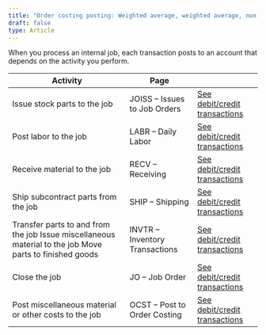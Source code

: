 ```yaml
---
title: "Order costing posting: Weighted average, weighted average, non-component or Internal job for stock"
draft: false
type: Article
---
```


When you process an internal job, each transaction posts to an account that depends on the activity you perform.

| Activity                                                                                                | Page                           |                                                                                                                 |
|---------------------------------------------------------------------------------------------------------|--------------------------------|-----------------------------------------------------------------------------------------------------------------|
| Issue stock parts to the job                                                                            | JOISS – Issues to Job Orders   | [See debit/credit transactions](joiss-weighted-average-weighted-average-non-component-internal-job-for-stock.md) |
| Post labor to the job                                                                                   | LABR – Daily Labor             | [See debit/credit transactions](labr-weighted-average-weighted-average-non-component-internal-job-for-stock.md)  |
| Receive material to the job                                                                             | RECV – Receiving               | [See debit/credit transactions](recv-weighted-average-weighted-average-non-component-internal-job-for-stock.md)  |
| Ship subcontract parts from the job                                                                     | SHIP – Shipping                | [See debit/credit transactions](ship-weighted-average-weighted-average-non-component-internal-job-for-stock.md)  |
| Transfer parts to and from the job Issue miscellaneous material to the job Move parts to finished goods | INVTR – Inventory Transactions | [See debit/credit transactions](invtr-weighted-average-weighted-average-non-component-internal-job-for-stock.md) |
| Close the job                                                                                           | JO – Job Order                 | [See debit/credit transactions](jocs-weighted-average-weighted-average-non-component-internal-job-for-stock.md)  |
| Post miscellaneous material or  other costs to the job                                                  | OCST – Post to Order Costing   | [See debit/credit transactions](ocst-weighted-average-weighted-average-non-component-internal-job-for-stock.md)  |